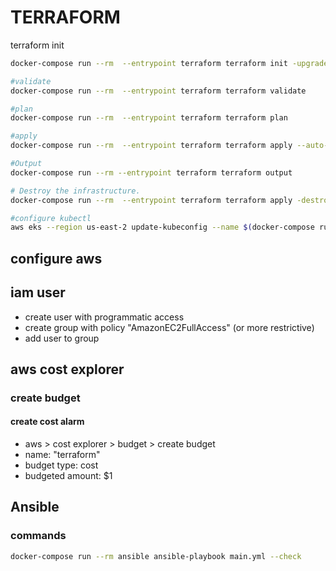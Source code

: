 # TERRAFORM

terraform init

```bash
docker-compose run --rm  --entrypoint terraform terraform init -upgrade
```

```bash
#validate
docker-compose run --rm  --entrypoint terraform terraform validate

```

```bash
#plan
docker-compose run --rm  --entrypoint terraform terraform plan
```

```bash
#apply
docker-compose run --rm  --entrypoint terraform terraform apply --auto-approve
```

```bash
#Output
docker-compose run --rm --entrypoint terraform terraform output
```

```bash
# Destroy the infrastructure.
docker-compose run --rm  --entrypoint terraform terraform apply -destroy -auto-approve
```

```bash
#configure kubectl
aws eks --region us-east-2 update-kubeconfig --name $(docker-compose run --rm  --entrypoint terraform terraform output -raw cluster_name)

```

## configure aws 
## iam user
* create user with programmatic access
* create group with policy "AmazonEC2FullAccess" (or more restrictive)
* add user to group

## aws cost explorer
### create budget
#### create cost alarm
* aws > cost explorer > budget > create budget
* name: "terraform"
* budget type:  cost
* budgeted amount: $1

## Ansible
### commands

```bash
docker-compose run --rm ansible ansible-playbook main.yml --check
```
